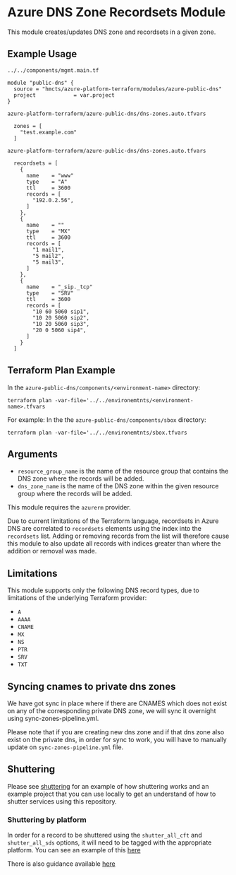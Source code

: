 # Azure DNS Zone Recordsets Module

This module creates/updates DNS zone and recordsets in a given zone.

## Example Usage

`../../components/mgmt.main.tf`

```hcl
module "public-dns" {
  source = "hmcts/azure-platform-terraform/modules/azure-public-dns"
  project            = var.project
}
```

`azure-platform-terraform/azure-public-dns/dns-zones.auto.tfvars`

```hcl
  zones = [
    "test.example.com"
  ]
```

`azure-platform-terraform/azure-public-dns/dns-zones.auto.tfvars`

```hcl
  recordsets = [
    {
      name    = "www"
      type    = "A"
      ttl     = 3600
      records = [
        "192.0.2.56",
      ]
    },
    {
      name    = ""
      type    = "MX"
      ttl     = 3600
      records = [
        "1 mail1",
        "5 mail2",
        "5 mail3",
      ]
    },
    {
      name    = "_sip._tcp"
      type    = "SRV"
      ttl     = 3600
      records = [
        "10 60 5060 sip1",
        "10 20 5060 sip2",
        "10 20 5060 sip3",
        "20 0 5060 sip4",
      ]
    }
  ]
```

## Terraform Plan Example

In the `azure-public-dns/components/<environment-name>` directory:

```shell
terraform plan -var-file='../../environemtnts/<environment-name>.tfvars
```

For example:
In the the `azure-public-dns/components/sbox` directory:

```shell
terraform plan -var-file='../../environemtnts/sbox.tfvars
```

## Arguments

- `resource_group_name` is the name of the resource group that contains the
  DNS zone where the records will be added.
- `dns_zone_name` is the name of the DNS zone within the given resource group
  where the records will be added.

This module requires the `azurerm` provider.

Due to current limitations of the Terraform language, recordsets in Azure DNS
are correlated to `recordsets` elements using the index into the `recordsets`
list. Adding or removing records from the list will therefore cause this
module to also update all records with indices greater than where the
addition or removal was made.

## Limitations

This module supports only the following DNS record types, due to limitations
of the underlying Terraform provider:

- `A`
- `AAAA`
- `CNAME`
- `MX`
- `NS`
- `PTR`
- `SRV`
- `TXT`

## Syncing cnames to private dns zones

We have got sync in place where if there are CNAMES which does not exist on any of the corresponding private DNS zone, we will sync it overnight using sync-zones-pipeline.yml.

Please note that if you are creating new dns zone and if that dns zone also exist on the private dns, in order for sync to work, you will have to manually update on `sync-zones-pipeline.yml` file.

## Shuttering

Please see [shuttering](./example/shuttering/readme.md) for an example of how shuttering works and an example project that you can use locally to get an understand of how to shutter services using this repository.

### Shuttering by platform

In order for a record to be shuttered using the `shutter_all_cft` and `shutter_all_sds` options, it will need to be tagged with the appropriate platform. You can see an example of this [here](./example/shuttering/records.yml)

There is also guidance available [here](https://hmcts.github.io/cloud-native-platform/path-to-live/shutter.html)
